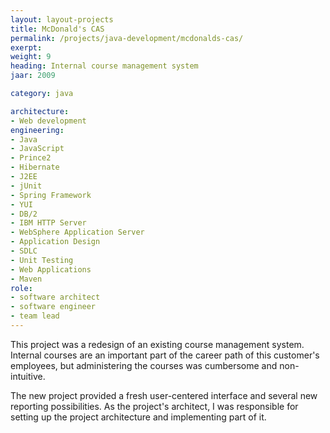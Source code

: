```yaml
---
layout: layout-projects
title: McDonald's CAS
permalink: /projects/java-development/mcdonalds-cas/
exerpt:
weight: 9
heading: Internal course management system 
jaar: 2009

category: java

architecture:
- Web development
engineering:
- Java
- JavaScript
- Prince2
- Hibernate
- J2EE
- jUnit
- Spring Framework
- YUI
- DB/2
- IBM HTTP Server
- WebSphere Application Server
- Application Design
- SDLC
- Unit Testing
- Web Applications
- Maven
role: 
- software architect
- software engineer
- team lead
---
```


This project was a redesign of an existing course management system. Internal courses are an important part of the career path of this customer's employees, but administering the courses was cumbersome and non-intuitive. 

The new project provided a fresh user-centered interface and several new reporting possibilities.
As the project's architect, I was responsible for setting up the project architecture and implementing part of it.
